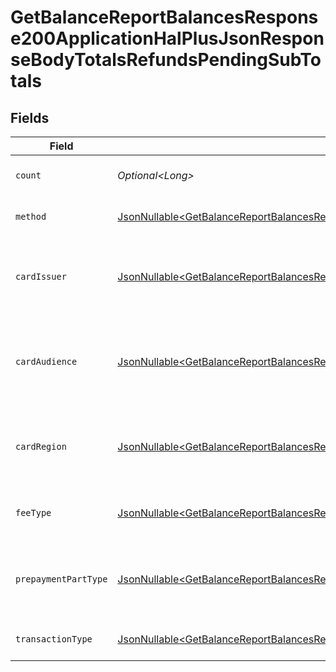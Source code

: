 # GetBalanceReportBalancesResponse200ApplicationHalPlusJsonResponseBodyTotalsRefundsPendingSubTotals


## Fields

| Field                                                                                                                                                                                                                                                                | Type                                                                                                                                                                                                                                                                 | Required                                                                                                                                                                                                                                                             | Description                                                                                                                                                                                                                                                          | Example                                                                                                                                                                                                                                                              |
| -------------------------------------------------------------------------------------------------------------------------------------------------------------------------------------------------------------------------------------------------------------------- | -------------------------------------------------------------------------------------------------------------------------------------------------------------------------------------------------------------------------------------------------------------------- | -------------------------------------------------------------------------------------------------------------------------------------------------------------------------------------------------------------------------------------------------------------------- | -------------------------------------------------------------------------------------------------------------------------------------------------------------------------------------------------------------------------------------------------------------------- | -------------------------------------------------------------------------------------------------------------------------------------------------------------------------------------------------------------------------------------------------------------------- |
| `count`                                                                                                                                                                                                                                                              | *Optional\<Long>*                                                                                                                                                                                                                                                    | :heavy_minus_sign:                                                                                                                                                                                                                                                   | Number of transactions of this type                                                                                                                                                                                                                                  | 50                                                                                                                                                                                                                                                                   |
| `method`                                                                                                                                                                                                                                                             | [JsonNullable\<GetBalanceReportBalancesResponse200ApplicationHalPlusJsonResponseBodyTotalsRefundsPendingMethod>](../../models/operations/GetBalanceReportBalancesResponse200ApplicationHalPlusJsonResponseBodyTotalsRefundsPendingMethod.md)                         | :heavy_minus_sign:                                                                                                                                                                                                                                                   | Payment type of the transactions                                                                                                                                                                                                                                     | creditcard                                                                                                                                                                                                                                                           |
| `cardIssuer`                                                                                                                                                                                                                                                         | [JsonNullable\<GetBalanceReportBalancesResponse200ApplicationHalPlusJsonResponseBodyTotalsRefundsPendingCardIssuer>](../../models/operations/GetBalanceReportBalancesResponse200ApplicationHalPlusJsonResponseBodyTotalsRefundsPendingCardIssuer.md)                 | :heavy_minus_sign:                                                                                                                                                                                                                                                   | In case of payments transactions with card, the card issuer will be available                                                                                                                                                                                        | amex                                                                                                                                                                                                                                                                 |
| `cardAudience`                                                                                                                                                                                                                                                       | [JsonNullable\<GetBalanceReportBalancesResponse200ApplicationHalPlusJsonResponseBodyTotalsRefundsPendingCardAudience>](../../models/operations/GetBalanceReportBalancesResponse200ApplicationHalPlusJsonResponseBodyTotalsRefundsPendingCardAudience.md)             | :heavy_minus_sign:                                                                                                                                                                                                                                                   | In case of payments trnsactions with card, the card audience will be available.                                                                                                                                                                                      | other                                                                                                                                                                                                                                                                |
| `cardRegion`                                                                                                                                                                                                                                                         | [JsonNullable\<GetBalanceReportBalancesResponse200ApplicationHalPlusJsonResponseBodyTotalsRefundsPendingCardRegion>](../../models/operations/GetBalanceReportBalancesResponse200ApplicationHalPlusJsonResponseBodyTotalsRefundsPendingCardRegion.md)                 | :heavy_minus_sign:                                                                                                                                                                                                                                                   | In case of payments transactions with card, the card region will be available.                                                                                                                                                                                       | domestic                                                                                                                                                                                                                                                             |
| `feeType`                                                                                                                                                                                                                                                            | [JsonNullable\<GetBalanceReportBalancesResponse200ApplicationHalPlusJsonResponseBodyTotalsRefundsPendingFeeType>](../../models/operations/GetBalanceReportBalancesResponse200ApplicationHalPlusJsonResponseBodyTotalsRefundsPendingFeeType.md)                       | :heavy_minus_sign:                                                                                                                                                                                                                                                   | Present when the transaction represents a fee.                                                                                                                                                                                                                       | payment-fee                                                                                                                                                                                                                                                          |
| `prepaymentPartType`                                                                                                                                                                                                                                                 | [JsonNullable\<GetBalanceReportBalancesResponse200ApplicationHalPlusJsonResponseBodyTotalsRefundsPendingPrepaymentPartType>](../../models/operations/GetBalanceReportBalancesResponse200ApplicationHalPlusJsonResponseBodyTotalsRefundsPendingPrepaymentPartType.md) | :heavy_minus_sign:                                                                                                                                                                                                                                                   | Prepayment part: fee itself, reimbursement, discount, VAT or rounding compensation.                                                                                                                                                                                  | fee                                                                                                                                                                                                                                                                  |
| `transactionType`                                                                                                                                                                                                                                                    | [JsonNullable\<GetBalanceReportBalancesResponse200ApplicationHalPlusJsonResponseBodyTotalsRefundsPendingTransactionType>](../../models/operations/GetBalanceReportBalancesResponse200ApplicationHalPlusJsonResponseBodyTotalsRefundsPendingTransactionType.md)       | :heavy_minus_sign:                                                                                                                                                                                                                                                   | Represents the transaction type                                                                                                                                                                                                                                      | payment                                                                                                                                                                                                                                                              |